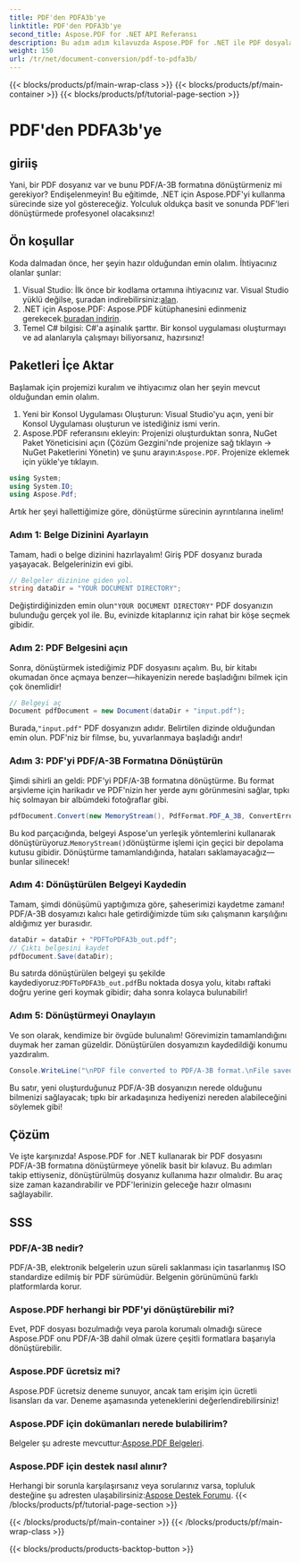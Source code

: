 ```yaml
---
title: PDF'den PDFA3b'ye
linktitle: PDF'den PDFA3b'ye
second_title: Aspose.PDF for .NET API Referansı
description: Bu adım adım kılavuzda Aspose.PDF for .NET ile PDF dosyalarını PDF/A-3B formatına zahmetsizce dönüştürmeyi öğrenin.
weight: 150
url: /tr/net/document-conversion/pdf-to-pdfa3b/
---
```


{{< blocks/products/pf/main-wrap-class >}}
{{< blocks/products/pf/main-container >}}
{{< blocks/products/pf/tutorial-page-section >}}

# PDF'den PDFA3b'ye

## giriiş

Yani, bir PDF dosyanız var ve bunu PDF/A-3B formatına dönüştürmeniz mi gerekiyor? Endişelenmeyin! Bu eğitimde, .NET için Aspose.PDF'yi kullanma sürecinde size yol göstereceğiz. Yolculuk oldukça basit ve sonunda PDF'leri dönüştürmede profesyonel olacaksınız!

## Ön koşullar

Koda dalmadan önce, her şeyin hazır olduğundan emin olalım. İhtiyacınız olanlar şunlar:

1. Visual Studio: İlk önce bir kodlama ortamına ihtiyacınız var. Visual Studio yüklü değilse, şuradan indirebilirsiniz:[alan](https://visualstudio.microsoft.com/).
2.  .NET için Aspose.PDF: Aspose.PDF kütüphanesini edinmeniz gerekecek.[buradan indirin](https://releases.aspose.com/pdf/net/).
3. Temel C# bilgisi: C#'a aşinalık şarttır. Bir konsol uygulaması oluşturmayı ve ad alanlarıyla çalışmayı biliyorsanız, hazırsınız!

## Paketleri İçe Aktar

Başlamak için projemizi kuralım ve ihtiyacımız olan her şeyin mevcut olduğundan emin olalım.

1. Yeni bir Konsol Uygulaması Oluşturun: Visual Studio'yu açın, yeni bir Konsol Uygulaması oluşturun ve istediğiniz ismi verin.
2.  Aspose.PDF referansını ekleyin: Projenizi oluşturduktan sonra, NuGet Paket Yöneticisini açın (Çözüm Gezgini'nde projenize sağ tıklayın -> NuGet Paketlerini Yönetin) ve şunu arayın:`Aspose.PDF`. Projenize eklemek için yükle'ye tıklayın.

```csharp
using System;
using System.IO;
using Aspose.Pdf;
```

Artık her şeyi hallettiğimize göre, dönüştürme sürecinin ayrıntılarına inelim!

### Adım 1: Belge Dizinini Ayarlayın

Tamam, hadi o belge dizinini hazırlayalım! Giriş PDF dosyanız burada yaşayacak. Belgelerinizin evi gibi.

```csharp
// Belgeler dizinine giden yol.
string dataDir = "YOUR DOCUMENT DIRECTORY";
```

 Değiştirdiğinizden emin olun`"YOUR DOCUMENT DIRECTORY"` PDF dosyanızın bulunduğu gerçek yol ile. Bu, evinizde kitaplarınız için rahat bir köşe seçmek gibidir. 

### Adım 2: PDF Belgesini açın

Sonra, dönüştürmek istediğimiz PDF dosyasını açalım. Bu, bir kitabı okumadan önce açmaya benzer—hikayenizin nerede başladığını bilmek için çok önemlidir!

```csharp
// Belgeyi aç
Document pdfDocument = new Document(dataDir + "input.pdf");
```

 Burada,`"input.pdf"` PDF dosyanızın adıdır. Belirtilen dizinde olduğundan emin olun. PDF'niz bir filmse, bu, yuvarlanmaya başladığı andır!

### Adım 3: PDF'yi PDF/A-3B Formatına Dönüştürün

Şimdi sihirli an geldi: PDF'yi PDF/A-3B formatına dönüştürme. Bu format arşivleme için harikadır ve PDF'nizin her yerde aynı görünmesini sağlar, tıpkı hiç solmayan bir albümdeki fotoğraflar gibi.

```csharp
pdfDocument.Convert(new MemoryStream(), PdfFormat.PDF_A_3B, ConvertErrorAction.Delete);
```

 Bu kod parçacığında, belgeyi Aspose'un yerleşik yöntemlerini kullanarak dönüştürüyoruz.`MemoryStream()`dönüştürme işlemi için geçici bir depolama kutusu gibidir. Dönüştürme tamamlandığında, hataları saklamayacağız—bunlar silinecek!

### Adım 4: Dönüştürülen Belgeyi Kaydedin

Tamam, şimdi dönüşümü yaptığımıza göre, şaheserimizi kaydetme zamanı! PDF/A-3B dosyamızı kalıcı hale getirdiğimizde tüm sıkı çalışmanın karşılığını aldığımız yer burasıdır.

```csharp
dataDir = dataDir + "PDFToPDFA3b_out.pdf";
// Çıktı belgesini kaydet
pdfDocument.Save(dataDir);
```

 Bu satırda dönüştürülen belgeyi şu şekilde kaydediyoruz:`PDFToPDFA3b_out.pdf`Bu noktada dosya yolu, kitabı raftaki doğru yerine geri koymak gibidir; daha sonra kolayca bulunabilir!

### Adım 5: Dönüştürmeyi Onaylayın

Ve son olarak, kendimize bir övgüde bulunalım! Görevimizin tamamlandığını duymak her zaman güzeldir. Dönüştürülen dosyamızın kaydedildiği konumu yazdıralım.

```csharp
Console.WriteLine("\nPDF file converted to PDF/A-3B format.\nFile saved at " + dataDir);
```

Bu satır, yeni oluşturduğunuz PDF/A-3B dosyanızın nerede olduğunu bilmenizi sağlayacak; tıpkı bir arkadaşınıza hediyenizi nereden alabileceğini söylemek gibi!

## Çözüm

Ve işte karşınızda! Aspose.PDF for .NET kullanarak bir PDF dosyasını PDF/A-3B formatına dönüştürmeye yönelik basit bir kılavuz. Bu adımları takip ettiyseniz, dönüştürülmüş dosyanız kullanıma hazır olmalıdır. Bu araç size zaman kazandırabilir ve PDF'lerinizin geleceğe hazır olmasını sağlayabilir.

## SSS

### PDF/A-3B nedir?
PDF/A-3B, elektronik belgelerin uzun süreli saklanması için tasarlanmış ISO standardize edilmiş bir PDF sürümüdür. Belgenin görünümünü farklı platformlarda korur.

### Aspose.PDF herhangi bir PDF'yi dönüştürebilir mi?
Evet, PDF dosyası bozulmadığı veya parola korumalı olmadığı sürece Aspose.PDF onu PDF/A-3B dahil olmak üzere çeşitli formatlara başarıyla dönüştürebilir.

### Aspose.PDF ücretsiz mi?
Aspose.PDF ücretsiz deneme sunuyor, ancak tam erişim için ücretli lisansları da var. Deneme aşamasında yeteneklerini değerlendirebilirsiniz!

### Aspose.PDF için dokümanları nerede bulabilirim?
 Belgeler şu adreste mevcuttur:[Aspose.PDF Belgeleri](https://reference.aspose.com/pdf/net/).

### Aspose.PDF için destek nasıl alınır?
Herhangi bir sorunla karşılaşırsanız veya sorularınız varsa, topluluk desteğine şu adresten ulaşabilirsiniz:[Aspose Destek Forumu](https://forum.aspose.com/c/pdf/10).
{{< /blocks/products/pf/tutorial-page-section >}}

{{< /blocks/products/pf/main-container >}}
{{< /blocks/products/pf/main-wrap-class >}}

{{< blocks/products/products-backtop-button >}}
